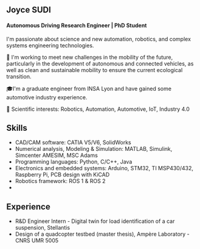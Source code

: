 ## Joyce SUDI
#### Autonomous Driving Research Engineer | PhD Student 
I'm passionate about science and new automation, robotics, and complex systems engineering technologies. 

🔭 I'm working to meet new challenges in the mobility of the future, particularly in the development of autonomous and connected vehicles, as well as clean and sustainable mobility to ensure the current ecological transition. 

🎓I'm a graduate engineer from INSA Lyon and have gained some automotive industry experience.

🔬 Scientific interests: Robotics, Automation, Automotive, IoT, Industry 4.0

## Skills
- CAD/CAM software: CATIA V5/V6, SolidWorks
- Numerical analysis, Modeling & Simulation: MATLAB, Simulink, Simcenter AMESIM, MSC Adams
- Programming languages: Python, C/C++, Java
- Electronics and embedded systems: Arduino, STM32, TI MSP430/432, Raspberry Pi, PCB design with KiCAD
- Robotics framework: ROS 1 & ROS 2
- 
## Experience
- R&D Engineer Intern - Digital twin for load identification of a car suspension, Stellantis
- Design of a quadcopter testbed (master thesis), Ampère Laboratory - CNRS UMR 5005 


